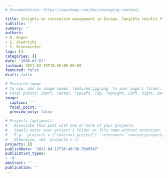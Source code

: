 ```yaml
---
# Documentation: https://wowchemy.com/docs/managing-content/

title: Insights on innovation management in Europe. Tangible results from ImPRovE
subtitle: ''
summary: ''
authors:
- K. Engel
- E. Diedrichs
- S. Brunswicker
tags: []
categories: []
date: '2008-01-01'
lastmod: 2021-02-15T18:58:06-05:00
featured: false
draft: false

# Featured image
# To use, add an image named `featured.jpg/png` to your page's folder.
# Focal points: Smart, Center, TopLeft, Top, TopRight, Left, Right, BottomLeft, Bottom, BottomRight.
image:
  caption: ''
  focal_point: ''
  preview_only: false

# Projects (optional).
#   Associate this post with one or more of your projects.
#   Simply enter your project's folder or file name without extension.
#   E.g. `projects = ["internal-project"]` references `content/project/deep-learning/index.md`.
#   Otherwise, set `projects = []`.
projects: []
publishDate: '2021-04-12T16:48:58.704656Z'
publication_types:
- '4'
abstract: ''
publication: ''
---
```

